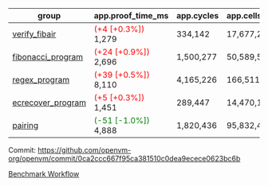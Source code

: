 | group | app.proof_time_ms | app.cycles | app.cells_used | leaf.proof_time_ms | leaf.cycles | leaf.cells_used |
| -- | -- | -- | -- | -- | -- | -- |
| [verify_fibair](https://github.com/openvm-org/openvm/blob/benchmark-results/benchmarks-pr/1597/verify_fibair-0ca2ccc667f95ca381510c0dea9ecece0623bc6b.md) |<span style='color: red'>(+4 [+0.3%])</span> 1,279 |  334,142 |  17,677,298 |- | - | - |
| [fibonacci_program](https://github.com/openvm-org/openvm/blob/benchmark-results/benchmarks-pr/1597/fibonacci-0ca2ccc667f95ca381510c0dea9ecece0623bc6b.md) |<span style='color: red'>(+24 [+0.9%])</span> 2,696 |  1,500,277 |  50,589,503 |- | - | - |
| [regex_program](https://github.com/openvm-org/openvm/blob/benchmark-results/benchmarks-pr/1597/regex-0ca2ccc667f95ca381510c0dea9ecece0623bc6b.md) |<span style='color: red'>(+39 [+0.5%])</span> 8,110 |  4,165,226 |  166,511,152 |- | - | - |
| [ecrecover_program](https://github.com/openvm-org/openvm/blob/benchmark-results/benchmarks-pr/1597/ecrecover-0ca2ccc667f95ca381510c0dea9ecece0623bc6b.md) |<span style='color: red'>(+5 [+0.3%])</span> 1,451 |  289,447 |  14,470,186 |- | - | - |
| [pairing](https://github.com/openvm-org/openvm/blob/benchmark-results/benchmarks-pr/1597/pairing-0ca2ccc667f95ca381510c0dea9ecece0623bc6b.md) |<span style='color: green'>(-51 [-1.0%])</span> 4,888 |  1,820,436 |  95,832,407 |- | - | - |


Commit: https://github.com/openvm-org/openvm/commit/0ca2ccc667f95ca381510c0dea9ecece0623bc6b

[Benchmark Workflow](https://github.com/openvm-org/openvm/actions/runs/14629973936)

